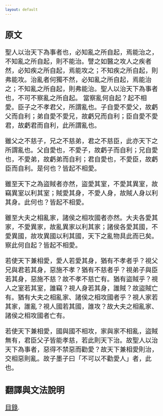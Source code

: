 ```yaml
---
layout: default
---
```

<head>
  <!-- ... -->
  <link rel="stylesheet" type="text/css" href="https://fonts.googleapis.com/earlyaccess/cwtexkai.css">
  <style>
    body {
     font-family: "cwTeXKai", serif;
    }
    p.big {
      line-height: 3;
      font-size: x-large;
    }
    p {
      font-size: 1.5em;
    }
    </style>
</head>

# 原文
聖人以治天下為事者也，必知亂之所自起，焉能治之，不知亂之所自起，則不能治。譬之如醫之攻人之疾者然，必知疾之所自起，焉能攻之；不知疾之所自起，則弗能攻。治亂者何獨不然，必知亂之所自起，焉能治之；不知亂之所自起，則弗能治。聖人以治天下為事者也，不可不察亂之所自起。
當察亂何自起？起不相愛。臣子之不孝君父，所謂亂也。子自愛不愛父，故虧父而自利；弟自愛不愛兄，故虧兄而自利；臣自愛不愛君，故虧君而自利，此所謂亂也。

雖父之不慈子，兄之不慈弟，君之不慈臣，此亦天下之所謂亂也。父自愛也，不愛子，故虧子而自利；兄自愛也，不愛弟，故虧弟而自利；君自愛也，不愛臣，故虧臣而自利。是何也？皆起不相愛。

雖至天下之為盜賊者亦然，盜愛其室，不愛其異室，故竊異室以利其室；賊愛其身，不愛人身，故賊人身以利其身。此何也？皆起不相愛。

雖至大夫之相亂家，諸侯之相攻國者亦然。大夫各愛其家，不愛異家，故亂異家以利其家；諸侯各愛其國，不愛異國，故攻異國以利其國，天下之亂物具此而已矣。察此何自起？皆起不相愛。

若使天下兼相愛，愛人若愛其身，猶有不孝者乎？視父兄與君若其身，惡施不孝？猶有不慈者乎？視弟子與臣若其身，惡施不慈？故不孝不慈亡有。猶有盜賊乎？視人之室若其室，誰竊？視人身若其身，誰賊？故盜賊亡有。猶有大夫之相亂家、諸侯之相攻國者乎？視人家若其家，誰亂？視人國若其國，誰攻？故大夫之相亂家、諸侯之相攻國者亡有。

若使天下兼相愛，國與國不相攻，家與家不相亂，盜賊無有，君臣父子皆能孝慈，若此則天下治。故聖人以治天下為事者，惡得不禁惡而勸愛？故天下兼相愛則治，交相惡則亂。故子墨子曰「不可以不勸愛人」者，此也。

# 翻譯與文法說明

[目錄](./index).
<!-- [back](./) -->
